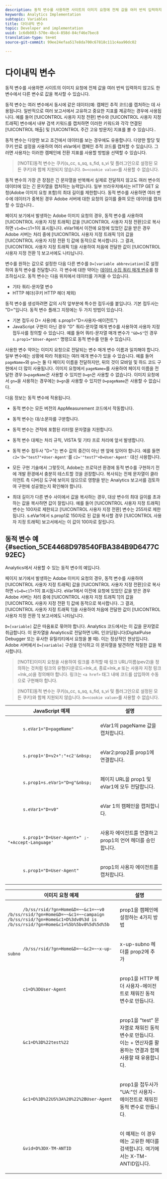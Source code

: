 ```yaml
---
description: 동적 변수를 사용하면 사이트의 이미지 요청에 전체 값을 여러 번씩 입력하지 않고도 한 변수에서 다른 변수로 값을 복사할 수 있습니다.
keywords: Analytics Implementation
subtopic: Variables
title: 다이내믹 변수
topic: Developer and implementation
uuid: 1c6db083-570e-4bc4-858d-84cf46e7bec8
translation-type: tm+mt
source-git-commit: 99ee24efaa517e8da700c67818c111c4aa90dc02

---
```



# 다이내믹 변수

동적 변수를 사용하면 사이트의 이미지 요청에 전체 값을 여러 번씩 입력하지 않고도 한 변수에서 다른 변수로 값을 복사할 수 있습니다.

동적 변수는 여러 변수에서 동시에 같은 데이터(예: 캠페인 추적 코드)를 캡처하는 데 사용됩니다. 일반적으로 여러 보고서에서 고유하고 중요한 지표를 제공하는 경우에 사용됩니다. 예를 들어 [!UICONTROL 사용자 지정 전환] 변수와 [!UICONTROL 사용자 지정 트래픽] 변수에서 내부 검색 키워드를 캡처하면 이러한 키워드와 각각 연결된 [!UICONTROL 매출] 및 [!UICONTROL 주간 고유 방문자] 지표를 볼 수 있습니다..

동적 변수는 다양한 보고 조건에서 데이터를 보는 경우에도 유용합니다. 다양한 할당 및 쿠키 만료 설정을 사용하여 여러 eVar에서 캠페인 추적 코드를 캡처할 수 있습니다. 그러면 사용자는 이러한 캠페인에 전환 지표를 사용할 방법을 선택할 수 있습니다.

> [!NOTE]동적 변수는 쿠키(s_cc, s_sq, s_fid, s_vi 및 플러그인으로 설정된 모든 쿠키)와 함께 지원되지 않습니다. `D=<cookie value>`를 사용할 수 없습니다.

동적 변수의 가장 큰 장점은 긴 문자열을 반복해서 실제로 전달하지 않고도 여러 변수의 데이터에 있는 긴 문자열을 캡처하는 능력입니다. 일부 브라우저에서는 HTTP GET 요청(Adobe 이미지 요청 포함)의 최대 길이를 제한합니다. 동적 변수를 사용하면 여러 변수에 데이터가 중복된 경우 Adobe 서버에 대한 요청의 길이를 줄여 모든 데이터를 캡처할 수 있습니다..

페이지 보기에서 발생하는 Adobe 이미지 요청의 경우, 동적 변수를 사용하여 [!UICONTROL 사용자 지정 트래픽] 값을 [!UICONTROL 사용자 지정 전환]으로 복사하면 `v1=D=c1`1=1이 표시됩니다. eVar1에서 이전에 요청에 있었던 값을 받은 경우 Adobe 서버는 처리 중에 [!UICONTROL 사용자 지정 트래픽 1]의 값을 [!UICONTROL 사용자 지정 전환 1] 값에 동적으로 복사합니다. 그 결과, [!UICONTROL 사용자 지정 트래픽 1]을 사용하여 처음에 전달한 값이 [!UICONTROL 사용자 지정 전환 1] 보고서에도 나타납니다.

변수를 원하는 값으로 설정한 다음 다른 변수를 `D=[variable abbreviation]`로 설정하여 동적 변수를 전달합니다. 각 변수에 대한 약어는 [데이터 수집 쿼리 매개 변수](/help/implement/js-implementation/data-collection/query-parameters.md)를 참조하십시오. 동적 변수는 다음 위치에서 데이터를 가져올 수 있습니다.

* 기타 쿼리-문자열 변수
* HTTP 헤더(쿠키 HTTP 헤더 제외)

동적 변수를 생성하려면 값의 시작 앞부분에 특수한 접두사를 붙입니다. 기본 접두사는 "D="입니다. 동적 변수 플래그 지정에는 두 가지 방법이 있습니다.

* 기본 접두사 D= 사용(예: s.prop1="D=사용자-에이전트")
* JavaScript 구현이 아닌 경우 "D" 쿼리-문자열 매개 변수를 사용하여 사용자 지정 접두사를 정의할 수 있습니다. 예를 들어 쿼리-문자열 매개 변수가 `"&D=$"`인 경우 `s.prop1="$User-Agent"` 명령으로 동적 변수를 만들 수 있습니다.

사용한 변수 약어는 이미지 요청으로 전달되는 변수 매개 변수 이름과 일치해야 합니다. 일부 변수에는 상황에 따라 허용되는 여러 매개 변수가 있을 수 있습니다. 예를 들어 `pageName=`와 `gn=`는 둘 다 페이지 이름을 전달하지만, 뒤의 것이 모바일 및 하드 코드 구현에서 더 많이 사용됩니다. 이미지 요청에서 `pageName=`를 사용하여 페이지 이름을 전달한 경우 `D=pageName`은 사용할 수 있지만 `D=gn`은 사용할 수 없습니다. 이미지 요청에서 `gn=`을 사용하는 경우에는 `D=gn`을 사용할 수 있지만 `D=pageName`은 사용할 수 없습니다.

다음 정보는 동적 변수에 적용됩니다.

* 동적 변수는 모든 버전의 AppMeasurement 코드에서 작동합니다.
* 동적 변수는 대/소문자를 구분합니다.
* 동적 변수는 견적에 포함된 리터럴 문자열을 지원합니다.
* 동적 변수 대체는 처리 규칙, VISTA 및 기타 프로 처리에 앞서 발생합니다.
* 동적 변수 접두사 "D="는 변수 값의 중간이 아닌 맨 앞에 있어야 합니다. 예를 들면 `c2='D="test7"+User-Agent'`를 `c2='"test7"+D=User-Agent'` 대신 사용합니다.

* 모든 구현 기술에서 그렇듯이, Adobe는 프로덕션 환경에 동적 변수를 구현하기 전에 개발 환경에서 충분히 테스트할 것을 권장합니다. 복사되는 전체 문자열이 클라이언트 측 디버깅 도구에 보이지 않으므로 영향을 받는 Analytics 보고서를 검토하여 구현에 성공했는지 확인해야 합니다.
* 최대 길이가 다른 변수 사이에서 값을 복사하는 경우, 대상 변수의 최대 길이를 초과하는 값을 복사하면 값이 잘립니다. 예를 들어 [!UICONTROL 사용자 지정 트래픽] 변수는 100자로 제한되고 [!UICONTROL 사용자 지정 전환] 변수는 255자로 제한됩니다. s.eVar1에서 s.prop1로 150자로 된 값을 복사할 경우 [!UICONTROL 사용자 지정 트래픽] 보고서에서는 이 값이 100자로 잘립니다. 

## 동적 변수 예 {#section_5CE4468D978540FBA384B9D6477C92EC}

<!-- 

dynvars_examples.xml

 -->

Analytics에서 사용할 수 있는 동적 변수의 예입니다.

페이지 보기에서 발생하는 Adobe 이미지 요청의 경우, 동적 변수를 사용하여 [!UICONTROL 사용자 지정 트래픽] 값을 [!UICONTROL 사용자 지정 전환]으로 복사하면 `v1=D=c1`1=1이 표시됩니다. eVar1에서 이전에 요청에 있었던 값을 받은 경우 Adobe 서버는 처리 중에 [!UICONTROL 사용자 지정 트래픽 1]의 값을 [!UICONTROL 사용자 지정 전환 1] 값에 동적으로 복사합니다. 그 결과, [!UICONTROL 사용자 지정 트래픽 1]을 사용하여 처음에 전달한 값이 [!UICONTROL 사용자 지정 전환 1] 보고서에도 나타납니다.

`D=[variable]` 값은 따옴표로 묶어야 합니다. Analytics 코드에서는 이 값을 문자열로 취급합니다. 이 문자열을 Analytics로 전달하면 URL 인코딩됩니다(DigitalPulse Debugger 또는 유사한 유틸리티에서 요청을 볼 때). 이는 정상적인 현상입니다. Adobe 서버에서 `D=[variable]` 구성을 인식하고 이 문자열을 발견하면 적절한 값을 복사합니다.

> [!NOTE]이미지 요청을 사용하여 링크를 추적할 때 링크 URL/이름(pev2)을 정의하는 것처럼 링크의 유형(다운로드=lnk_d, 종료=lnk_e 또는 사용자 지정 링크=lnk_o)을 정의해야 합니다. 링크는 `<a href>` 태그 내에 코드를 삽입하여 수동으로 구현해야 합니다.

> [!NOTE]동적 변수는 쿠키(s_cc, s_sq, s_fid, s_vi 및 플러그인으로 설정된 모든 쿠키)와 함께 지원되지 않습니다. `D=<cookie value>`를 사용할 수 없습니다.

<table id="table_A25D5EA2A8C446F5A55AB32955B9848C"> 
 <thead> 
  <tr> 
   <th colname="col1" class="entry"> JavaScript 예제 </th> 
   <th colname="col2" class="entry"> 설명 </th> 
  </tr> 
 </thead>
 <tbody> 
  <tr> 
   <td colname="col1"> 
    <code class="syntax javascript">
      s.eVar1="D=pageName" 
    </code> </td> 
   <td colname="col2"> <p>eVar1의 pageName 값을 캡처합니다. </p> </td> 
  </tr> 
  <tr> 
   <td colname="col1"> 
    <code class="syntax javascript">
      s.prop1='D=v2+":"+c2'&amp;nbsp; 
    </code> </td> 
   <td colname="col2"> <p>eVar2:prop2를 prop1에 연결합니다. </p> </td> 
  </tr> 
  <tr> 
   <td colname="col1"> 
    <code class="syntax javascript">
      s.prop1=s.eVar1="D=g"&amp;nbsp; 
    </code> </td> 
   <td colname="col2"> <p>페이지 URL을 prop1 및 eVar1에 모두 전달합니다. </p> </td> 
  </tr> 
  <tr> 
   <td colname="col1"> 
    <code class="syntax javascript">
      s.eVar1="D=v0" 
    </code> </td> 
   <td colname="col2"> <p>eVar 1의 캠페인을 캡처합니다. </p> </td> 
  </tr> 
  <tr> 
   <td colname="col1"> 
    <code class="syntax javascript">
      s.prop1='D=User-Agent+" ;- "+Accept-Language' 
    </code> </td> 
   <td colname="col2"> <p>사용자 에이전트를 연결하고 prop1의 언어 헤더를 승인합니다. </p> </td> 
  </tr> 
  <tr> 
   <td colname="col1"> 
    <code>
      s.prop1="D=User-Agent" 
    </code> </td> 
   <td colname="col2"> <p>prop1의 사용자 에이전트를 캡처합니다. </p> </td> 
  </tr> 
 </tbody> 
</table>

<table id="table_DD0B7F0648054E01A5F98CDF18D745E4"> 
 <thead> 
  <tr> 
   <th colname="col1" class="entry"> 이미지 요청 예제 </th> 
   <th colname="col2" class="entry"> 설명 </th> 
  </tr> 
 </thead>
 <tbody> 
  <tr> 
   <td colname="col1"> 
    <code class="syntax javascript">
      /b/ss/rsid/?gn=Home&amp;D=~~&amp;c1=~~v0 /b/ss/rsid/?gn=Home&amp;D=~~&amp;c1=~~campaign /b/ss/rsid/?gn=Home&amp;c1=D%3dv0%3d&nbsp;is /b/ss/rsid/?gn=Home&amp;c1=%5b%5bv0%5d%5d%5b
    </code> </td> 
   <td colname="col2"> <p>prop1을 캠페인에 설정하는 4가지 방법 </p> </td> 
  </tr> 
  <tr> 
   <td colname="col1"> 
    <code>
      /b/ss/rsid/?gn=Home&amp;D=~~&amp;c2=~~x-up-subno 
    </code> </td> 
   <td colname="col2"> <p> x-up-subno 헤더를 prop2에 추가 </p> </td> 
  </tr> 
  <tr> 
   <td colname="col1"> 
    <code>
      c1=D%3DUser-Agent 
    </code> </td> 
   <td colname="col2"> <p> prop1을 HTTP 헤더 사용자-에이전트로 채워진 동적 변수로 만듭니다. </p> </td> 
  </tr> 
  <tr> 
   <td colname="col1"> 
    <code class="syntax javascript">
      &amp;c1=D%3D%22test%22 
    </code> </td> 
   <td colname="col2"> <p> prop1을 "test" 문자열로 채워진 동적 변수로 만듭니다. 이는 + 연산자를 활용하는 연결과 함께 사용할 때 유용합니다. </p> </td> 
  </tr> 
  <tr> 
   <td colname="col1"> 
    <code class="syntax javascript">
      &amp;c1=D%3D%22US%3A%20%22%2BUser-Agent 
    </code> </td> 
   <td colname="col2"> <p> prop1을 접두사가 "UA:"인 사용자-에이전트로 채워진 동적 변수로 만듭니다. </p> </td> 
  </tr> 
  <tr> 
   <td colname="col1"> 
    <code class="syntax javascript">
      &amp;vid=D%3DX-TM-ANTID 
    </code> </td> 
   <td colname="col2"> <p> 이 예제는 이 경우에는 고유한 헤더를 검색합니다. 여기에서는 X-TM-ANTID입니다. </p> </td> 
  </tr> 
 </tbody> 
</table>
